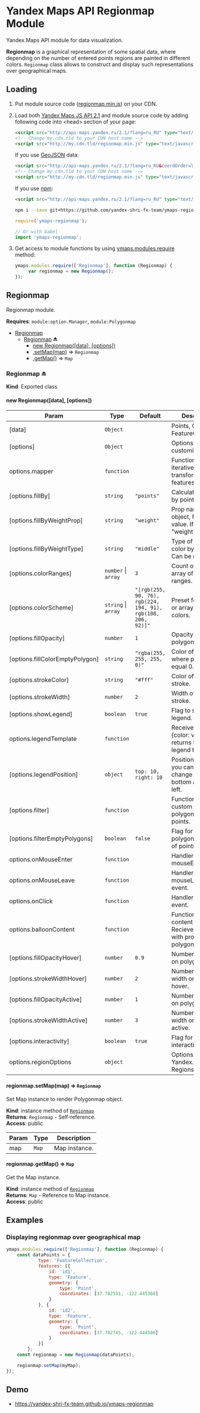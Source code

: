 # Yandex Maps API Regionmap Module

Yandex.Maps API module for data visualization.

**Regionmap** is a graphical representation of some spatial data, where depending on the number of entered points regions are painted in different colors.
`Regionmap` class allows to construct and display such representations over geographical maps.

## Loading

1. Put module source code ([regionmap.min.js](https://github.com/yandex-shri-fx-team/ymaps-regionmap/blob/master/umd/regionmap.min.js)) on your CDN.

2. Load both [Yandex Maps JS API 2.1](http://api.yandex.com/maps/doc/jsapi/) and module source code by adding following code into &lt;head&gt; section of your page:

   ```html
   <script src="http://api-maps.yandex.ru/2.1/?lang=ru_RU" type="text/javascript"></script>
   <!-- Change my.cdn.tld to your CDN host name -->
   <script src="http://my.cdn.tld/regionmap.min.js" type="text/javascript"></script>
   ```

   If you use [GeoJSON](http://geojson.org) data:

   ```html
   <script src="http://api-maps.yandex.ru/2.1/?lang=ru_RU&coordOrder=longlat" type="text/javascript"></script>
   <!-- Change my.cdn.tld to your CDN host name -->
   <script src="http://my.cdn.tld/regionmap.min.js" type="text/javascript"></script>
   ```

   If you use [npm](https://www.npmjs.com):

   ```html
   <script src="http://api-maps.yandex.ru/2.1/?lang=ru_RU" type="text/javascript"></script>
   ```

   ```bash
   npm i --save git+https://github.com/yandex-shri-fx-team/ymaps-regionmap.git
   ```

   ```js
   require('ymaps-regionmap');

   // Or with babel
   import 'ymaps-regionmap';
   ```

3. Get access to module functions by using [ymaps.modules.require](http://api.yandex.ru/maps/doc/jsapi/2.1/ref/reference/modules.require.xml) method:

   ```js
   ymaps.modules.require(['Regionmap'], function (Regionmap) {
        var regionmap = new Regionmap();
   });
   ```

<a name="module_Regionmap"></a>

## Regionmap
Regionmap module.

**Requires**: <code>module:option.Manager</code>, <code>module:Polygonmap</code>  

* [Regionmap](#module_Regionmap)
    * [Regionmap](#exp_module_Regionmap--Regionmap) ⏏
        * [new Regionmap([data], [options])](#new_module_Regionmap--Regionmap_new)
        * [.setMap(map)](#module_Regionmap--Regionmap+setMap) ⇒ <code>Regionmap</code>
        * [.getMap()](#module_Regionmap--Regionmap+getMap) ⇒ <code>Map</code>

<a name="exp_module_Regionmap--Regionmap"></a>

### Regionmap ⏏
**Kind**: Exported class  
<a name="new_module_Regionmap--Regionmap_new"></a>

#### new Regionmap([data], [options])

| Param | Type | Default | Description |
| --- | --- | --- | --- |
| [data] | <code>Object</code> |  | Points, GeoJSON FeatureCollections. |
| [options] | <code>Object</code> |  | Options for customization. |
| options.mapper | <code>function</code> |  | Function of iterative transformation of features. |
| [options.fillBy] | <code>string</code> | <code>&quot;points&quot;</code> | Calculate the color by points | weight. |
| [options.fillByWeightProp] | <code>string</code> | <code>&quot;weight&quot;</code> | Prop name in data object, for weight value. If fillBy is "weight". |
| [options.fillByWeightType] | <code>string</code> | <code>&quot;middle&quot;</code> | Type of calculate color by weight. Can be middle | maximum |
| [options.colorRanges] | <code>number</code> \| <code>array</code> | <code>3</code> | Count of ranges or array of custom ranges. |
| [options.colorScheme] | <code>string</code> \| <code>array</code> | <code>&quot;[rgb(255, 90, 76), rgb(224, 194, 91), rgb(108, 206, 92)]&quot;</code> | Preset for colorize or array of custom colors. |
| [options.fillOpacity] | <code>number</code> | <code>1</code> | Opacity of polygon. |
| [options.fillColorEmptyPolygon] | <code>string</code> | <code>&quot;rgba(255, 255, 255, 0)&quot;</code> | Color of polygon where points count equal 0. |
| [options.strokeColor] | <code>string</code> | <code>&quot;#fff&quot;</code> | Color of polygon stroke. |
| [options.strokeWidth] | <code>number</code> | <code>2</code> | Width of polygon stroke. |
| [options.showLegend] | <code>boolean</code> | <code>true</code> | Flag to show color legend. |
| options.legendTemplate | <code>function</code> |  | Receives object {color: value} returns html legend template. |
| [options.legendPosition] | <code>object</code> | <code>top: 10, right: 10</code> | Position of legend, you can only change the top or bottom and right or left. |
| [options.filter] | <code>function</code> |  | Function for custom filter polygons with points. |
| [options.filterEmptyPolygons] | <code>boolean</code> | <code>false</code> | Flag for show polygon with count of points equal 0. |
| options.onMouseEnter | <code>function</code> |  | Handler for mouseEnter event. |
| options.onMouseLeave | <code>function</code> |  | Handler for mouseLeave event. |
| options.onClick | <code>function</code> |  | Handler for click event. |
| options.balloonContent | <code>function</code> |  | Function for render content of baloon. Recieves object with properties of polygon. |
| [options.fillOpacityHover] | <code>number</code> | <code>0.9</code> | Number of opacity on polygon hover. |
| [options.strokeWidthHover] | <code>number</code> | <code>2</code> | Number of stroke width on polygon hover. |
| [options.fillOpacityActive] | <code>number</code> | <code>1</code> | Number of opacity on polygon active. |
| [options.strokeWidthActive] | <code>number</code> | <code>3</code> | Number of stroke width on polygon active. |
| [options.interactivity] | <code>boolean</code> | <code>true</code> | Flag for enable interactivity. |
| options.regionOptions | <code>object</code> |  | Options for Yandex.Maps API Regions. |

<a name="module_Regionmap--Regionmap+setMap"></a>

#### regionmap.setMap(map) ⇒ <code>Regionmap</code>
Set Map instance to render Polygonmap object.

**Kind**: instance method of [<code>Regionmap</code>](#exp_module_Regionmap--Regionmap)  
**Returns**: <code>Regionmap</code> - Self-reference.  
**Access**: public  

| Param | Type | Description |
| --- | --- | --- |
| map | <code>Map</code> | Map instance. |

<a name="module_Regionmap--Regionmap+getMap"></a>

#### regionmap.getMap() ⇒ <code>Map</code>
Get the Map instance.

**Kind**: instance method of [<code>Regionmap</code>](#exp_module_Regionmap--Regionmap)  
**Returns**: <code>Map</code> - Reference to Map instance.  
**Access**: public  

## Examples

### Displaying regionmap over geographical map

```js
ymaps.modules.require(['Regionmap'], function (Regionmap) {
    const dataPoints = {
            type: 'FeatureCollection',
            features: [{
                id: 'id1',
                type: 'Feature',
                geometry: {
                    type: 'Point',
                    coordinates: [37.782551, -122.445368]
                }
            }, {
                id: 'id2',
                type: 'Feature',
                geometry: {
                    type: 'Point',
                    coordinates: [37.782745, -122.444586]
                }
            }]
        };
    const regionmap = new Regionmap(dataPoints);

    regionmap.setMap(myMap);
});
```

## Demo

- https://yandex-shri-fx-team.github.io/ymaps-regionmap
